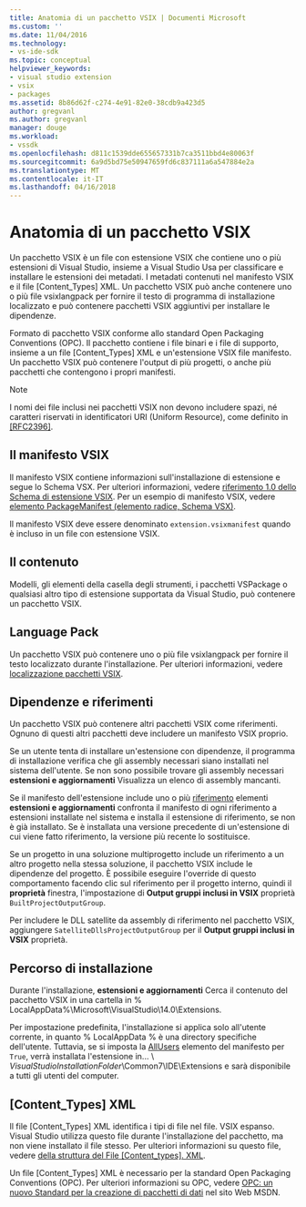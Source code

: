 ```yaml
---
title: Anatomia di un pacchetto VSIX | Documenti Microsoft
ms.custom: ''
ms.date: 11/04/2016
ms.technology:
- vs-ide-sdk
ms.topic: conceptual
helpviewer_keywords:
- visual studio extension
- vsix
- packages
ms.assetid: 8b86d62f-c274-4e91-82e0-38cdb9a423d5
author: gregvanl
ms.author: gregvanl
manager: douge
ms.workload:
- vssdk
ms.openlocfilehash: d811c1539dde655657331b7ca3511bbd4e80063f
ms.sourcegitcommit: 6a9d5bd75e50947659fd6c837111a6a547884e2a
ms.translationtype: MT
ms.contentlocale: it-IT
ms.lasthandoff: 04/16/2018
---
```

# <a name="anatomy-of-a-vsix-package"></a>Anatomia di un pacchetto VSIX
Un pacchetto VSIX è un file con estensione VSIX che contiene uno o più estensioni di Visual Studio, insieme a Visual Studio Usa per classificare e installare le estensioni dei metadati. I metadati contenuti nel manifesto VSIX e il file [Content_Types] XML. Un pacchetto VSIX può anche contenere uno o più file vsixlangpack per fornire il testo di programma di installazione localizzato e può contenere pacchetti VSIX aggiuntivi per installare le dipendenze.  
  
 Formato di pacchetto VSIX conforme allo standard Open Packaging Conventions (OPC). Il pacchetto contiene i file binari e i file di supporto, insieme a un file [Content_Types] XML e un'estensione VSIX file manifesto. Un pacchetto VSIX può contenere l'output di più progetti, o anche più pacchetti che contengono i propri manifesti.  
  
> [!NOTE]
>  I nomi dei file inclusi nei pacchetti VSIX non devono includere spazi, né caratteri riservati in identificatori URI (Uniform Resource), come definito in [ \[RFC2396\]](http://go.microsoft.com/fwlink/?LinkId=90339).  
  
## <a name="the-vsix-manifest"></a>Il manifesto VSIX  
 Il manifesto VSIX contiene informazioni sull'installazione di estensione e segue lo Schema VSX. Per ulteriori informazioni, vedere [riferimento 1.0 dello Schema di estensione VSIX](http://msdn.microsoft.com/en-us/76e410ec-b1fb-4652-ac98-4a4c52e09a2b). Per un esempio di manifesto VSIX, vedere [elemento PackageManifest (elemento radice, Schema VSX)](http://msdn.microsoft.com/en-us/f8ae42ba-775a-4d2b-976a-f556e147f187).  
  
 Il manifesto VSIX deve essere denominato `extension.vsixmanifest` quando è incluso in un file con estensione VSIX.  
  
## <a name="the-content"></a>Il contenuto  
 Modelli, gli elementi della casella degli strumenti, i pacchetti VSPackage o qualsiasi altro tipo di estensione supportata da Visual Studio, può contenere un pacchetto VSIX.  
  
## <a name="language-packs"></a>Language Pack  
 Un pacchetto VSIX può contenere uno o più file vsixlangpack per fornire il testo localizzato durante l'installazione. Per ulteriori informazioni, vedere [localizzazione pacchetti VSIX](../extensibility/localizing-vsix-packages.md).  
  
## <a name="dependencies-and-references"></a>Dipendenze e riferimenti  
 Un pacchetto VSIX può contenere altri pacchetti VSIX come riferimenti. Ognuno di questi altri pacchetti deve includere un manifesto VSIX proprio.  
  
 Se un utente tenta di installare un'estensione con dipendenze, il programma di installazione verifica che gli assembly necessari siano installati nel sistema dell'utente. Se non sono possibile trovare gli assembly necessari **estensioni e aggiornamenti** Visualizza un elenco di assembly mancanti.  
  
 Se il manifesto dell'estensione include uno o più [riferimento](http://msdn.microsoft.com/en-us/32c52934-e81e-4b53-8cb6-4df45ef7bfa8) elementi **estensioni e aggiornamenti** confronta il manifesto di ogni riferimento a estensioni installate nel sistema e installa il estensione di riferimento, se non è già installato. Se è installata una versione precedente di un'estensione di cui viene fatto riferimento, la versione più recente lo sostituisce.  
  
 Se un progetto in una soluzione multiprogetto include un riferimento a un altro progetto nella stessa soluzione, il pacchetto VSIX include le dipendenze del progetto. È possibile eseguire l'override di questo comportamento facendo clic sul riferimento per il progetto interno, quindi il **proprietà** finestra, l'impostazione di **Output gruppi inclusi in VSIX** proprietà `BuiltProjectOutputGroup`.  
  
 Per includere le DLL satellite da assembly di riferimento nel pacchetto VSIX, aggiungere `SatelliteDllsProjectOutputGroup` per il **Output gruppi inclusi in VSIX** proprietà.  
  
## <a name="installation-location"></a>Percorso di installazione  
 Durante l'installazione, **estensioni e aggiornamenti** Cerca il contenuto del pacchetto VSIX in una cartella in % LocalAppData%\Microsoft\VisualStudio\14.0\Extensions.  
  
 Per impostazione predefinita, l'installazione si applica solo all'utente corrente, in quanto % LocalAppData % è una directory specifiche dell'utente. Tuttavia, se si imposta la [AllUsers](http://msdn.microsoft.com/en-us/ac817f50-3276-4ddb-b467-8bbb1432455b) elemento del manifesto per `True`, verrà installata l'estensione in... \\ *VisualStudioInstallationFolder*\Common7\IDE\Extensions e sarà disponibile a tutti gli utenti del computer.  
  
## <a name="contenttypesxml"></a>[Content_Types] XML  
 Il file [Content_Types] XML identifica i tipi di file nel file. VSIX espanso. Visual Studio utilizza questo file durante l'installazione del pacchetto, ma non viene installato il file stesso. Per ulteriori informazioni su questo file, vedere [della struttura del File [Content_types]. XML](the-structure-of-the-content-types-dot-xml-file.md).  
  
 Un file [Content_Types] XML è necessario per la standard Open Packaging Conventions (OPC). Per ulteriori informazioni su OPC, vedere [OPC: un nuovo Standard per la creazione di pacchetti di dati](http://go.microsoft.com/fwlink/?LinkID=148207) nel sito Web MSDN.